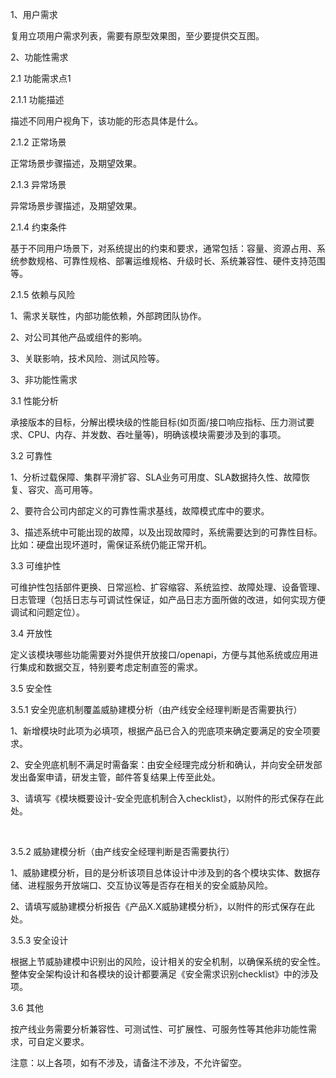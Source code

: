 1、用户需求

复用立项用户需求列表，需要有原型效果图，至少要提供交互图。

2、功能性需求

2.1 功能需求点1

2.1.1 功能描述

描述不同用户视角下，该功能的形态具体是什么。

2.1.2 正常场景

正常场景步骤描述，及期望效果。

2.1.3 异常场景

异常场景步骤描述，及期望效果。

2.1.4 约束条件

基于不同用户场景下，对系统提出的约束和要求，通常包括：容量、资源占用、系统参数规格、可靠性规格、部署运维规格、升级时长、系统兼容性、硬件支持范围等。

2.1.5 依赖与风险

1、需求关联性，内部功能依赖，外部跨团队协作。

2、对公司其他产品或组件的影响。

3、关联影响，技术风险、测试风险等。

3、非功能性需求

3.1 性能分析

承接版本的目标，分解出模块级的性能目标(如页面/接口响应指标、压力测试要求、CPU、内存、并发数、吞吐量等)，明确该模块需要涉及到的事项。

3.2 可靠性

1、分析过载保障、集群平滑扩容、SLA业务可用度、SLA数据持久性、故障恢复、容灾、高可用等。

2、要符合公司内部定义的可靠性需求基线，故障模式库中的要求。

3、描述系统中可能出现的故障，以及出现故障时，系统需要达到的可靠性目标。比如：硬盘出现坏道时，需保证系统仍能正常开机。

3.3 可维护性

可维护性包括部件更换、日常巡检、扩容缩容、系统监控、故障处理、设备管理、日志管理（包括日志与可调试性保证，如产品日志方面所做的改进，如何实现方便调试和问题定位）。

3.4 开放性

定义该模块哪些功能需要对外提供开放接口/openapi，方便与其他系统或应用进行集成和数据交互，特别要考虑定制直签的需求。

3.5 安全性

3.5.1 安全兜底机制覆盖威胁建模分析（由产线安全经理判断是否需要执行）

1、新增模块时此项为必填项，根据产品已合入的兜底项来确定要满足的安全项要求。

2、安全兜底机制不满足时需备案：由安全经理完成分析和确认，并向安全研发部发出备案申请，研发主管，邮件答复结果上传至此处。

3、请填写《模块概要设计-安全兜底机制合入checklist》，以附件的形式保存在此处。

 

3.5.2 威胁建模分析（由产线安全经理判断是否需要执行）

1、威胁建模分析，目的是分析该项目总体设计中涉及到的各个模块实体、数据存储、进程服务开放端口、交互协议等是否存在相关的安全威胁风险。

2、请填写威胁建模分析报告《产品X.X威胁建模分析》，以附件的形式保存在此处。

3.5.3 安全设计

根据上节威胁建模中识别出的风险，设计相关的安全机制，以确保系统的安全性。整体安全架构设计和各模块的设计都要满足《安全需求识别checklist》中的涉及项。

3.6 其他

按产线业务需要分析兼容性、可测试性、可扩展性、可服务性等其他非功能性需求，可自定义要求。

注意：以上各项，如有不涉及，请备注不涉及，不允许留空。